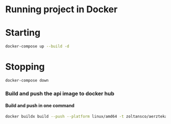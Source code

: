 # Running project in Docker

# Starting

```bash
docker-compose up --build -d
```

# Stopping

```bash
docker-compose down
```

### Build and push the api image to docker hub

#### Build and push in one command
````bash
docker buildx build --push --platform linux/amd64 -t zoltansco/aerztekasse:aerztekasse-app-2025.04.02c -f Dockerfile .
````
